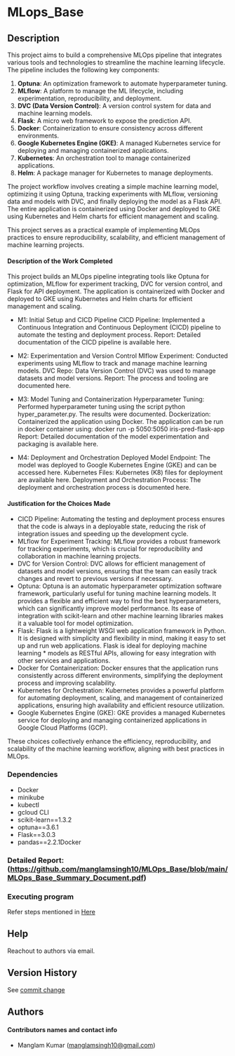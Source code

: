 # MLops_Base

## Description

This project aims to build a comprehensive MLOps pipeline that integrates various tools and technologies to streamline the machine learning lifecycle. The pipeline includes the following key components:

1. **Optuna**: An optimization framework to automate hyperparameter tuning.
2. **MLflow**: A platform to manage the ML lifecycle, including experimentation, reproducibility, and deployment.
3. **DVC (Data Version Control)**: A version control system for data and machine learning models.
4. **Flask**: A micro web framework to expose the prediction API.
5. **Docker**: Containerization to ensure consistency across different environments.
6. **Google Kubernetes Engine (GKE)**: A managed Kubernetes service for deploying and managing containerized applications.
7. **Kubernetes**: An orchestration tool to manage containerized applications.
8. **Helm**: A package manager for Kubernetes to manage deployments.

The project workflow involves creating a simple machine learning model, optimizing it using Optuna, tracking experiments with MLflow, versioning data and models with DVC, and finally deploying the model as a Flask API. The entire application is containerized using Docker and deployed to GKE using Kubernetes and Helm charts for efficient management and scaling.

This project serves as a practical example of implementing MLOps practices to ensure reproducibility, scalability, and efficient management of machine learning projects.


#### Description of the Work Completed

This project builds an MLOps pipeline integrating tools like Optuna for optimization, MLflow for experiment tracking, DVC for version control, and Flask for API deployment. The application is containerized with Docker and deployed to GKE using Kubernetes and Helm charts for efficient management and scaling.

* M1: Initial Setup and CICD Pipeline
CICD Pipeline: Implemented a Continuous Integration and Continuous Deployment (CICD) pipeline to automate the testing and deployment process.
Report: Detailed documentation of the CICD pipeline is available here.

* M2: Experimentation and Version Control
Mlflow Experiment: Conducted experiments using MLflow to track and manage machine learning models.
DVC Repo: Data Version Control (DVC) was used to manage datasets and model versions.
Report: The process and tooling are documented here.

* M3: Model Tuning and Containerization
Hyperparameter Tuning: Performed hyperparameter tuning using the script python hyper_parameter.py. The results were documented.
Dockerization: Containerized the application using Docker. The application can be run in docker container using: docker run -p 5050:5050 iris-pred-flask-app
Report: Detailed documentation of the model experimentation and packaging is available here.

* M4: Deployment and Orchestration
Deployed Model Endpoint: The model was deployed to Google Kubernetes Engine (GKE) and can be accessed here.
Kubernetes Files: Kubernetes (K8) files for deployment are available here.
Deployment and Orchestration Process: The deployment and orchestration process is documented here.

#### Justification for the Choices Made
* CICD Pipeline: Automating the testing and deployment process ensures that the code is always in a deployable state, reducing the risk of integration issues and speeding up the development cycle.
* MLflow for Experiment Tracking: MLflow provides a robust framework for tracking experiments, which is crucial for reproducibility and collaboration in machine learning projects.
* DVC for Version Control: DVC allows for efficient management of datasets and model versions, ensuring that the team can easily track changes and revert to previous versions if necessary.
* Optuna: Optuna is an automatic hyperparameter optimization software framework, particularly useful for tuning machine learning models. It provides a flexible and efficient way to find the best hyperparameters, which can significantly improve model performance. Its ease of integration with scikit-learn and other machine learning libraries makes it a valuable tool for model optimization.
* Flask: Flask is a lightweight WSGI web application framework in Python. It is designed with simplicity and flexibility in mind, making it easy to set up and run web applications. Flask is ideal for deploying machine learning * models as RESTful APIs, allowing for easy integration with other services and applications.
* Docker for Containerization: Docker ensures that the application runs consistently across different environments, simplifying the deployment process and improving scalability.
* Kubernetes for Orchestration: Kubernetes provides a powerful platform for automating deployment, scaling, and management of containerized applications, ensuring high availability and efficient resource utilization.
* Google Kubernetes Engine (GKE): GKE provides a managed Kubernetes service for deploying and managing containerized applications in Google Cloud Platforms (GCP).

These choices collectively enhance the efficiency, reproducibility, and scalability of the machine learning workflow, aligning with best practices in MLOps.


### Dependencies
* Docker
* minikube
* kubectl
* gcloud CLI
* scikit-learn==1.3.2
* optuna==3.6.1
* Flask==3.0.3
* pandas==2.2.1Docker


### Detailed Report: (https://github.com/manglamsingh10/MLOps_Base/blob/main/MLOps_Base_Summary_Document.pdf)


### Executing program
Refer steps mentioned in [Here](https://github.com/manglamsingh10/MLOps_Base/blob/main/M4/M4-Deliverables-report.pdf)

## Help
Reachout to authors via email.

## Version History

See [commit change](https://github.com/Rajiv-mar121/ML-Ops_Group35/commits/main/)

## Authors

#### Contributors names and contact info

* Manglam Kumar (manglamsingh10@gmail.com)
